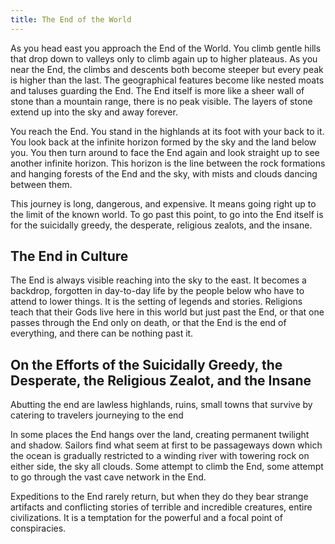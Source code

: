 ```yaml
---
title: The End of the World
---
```


As you head east you approach the End of the World. You climb gentle hills that drop down to valleys only to climb again up to higher plateaus. As you near the End, the climbs and descents both become steeper but every peak is higher than the last. The geographical features become like nested moats and taluses guarding the End. The End itself is more like a sheer wall of stone than a mountain range, there is no peak visible. The layers of stone extend up into the sky and away forever.  

You reach the End. You stand in the highlands at its foot with your back to it. You look back at the infinite horizon formed by the sky and the land below you. You then turn around to face the End again and look straight up to see another infinite horizon. This horizon is the line between the rock formations and hanging forests of the End and the sky, with mists and clouds dancing between them. 

This journey is long, dangerous, and expensive. It means going right up to the limit of the known world. To go past this point, to go into the End itself is for the suicidally greedy, the desperate, religious zealots, and the insane.

## The End in Culture

The End is always visible reaching into the sky to the east. It becomes a backdrop, forgotten in day-to-day life by the people below who have to attend to lower things. It is the setting of legends and stories. Religions teach that their Gods live here in this world but just past the End, or that one passes through the End only on death, or that the End is the end of everything, and there can be nothing past it.

## On the Efforts of the Suicidally Greedy, the Desperate, the Religious Zealot, and the Insane

Abutting the end are lawless highlands, ruins, small towns that survive by catering to travelers journeying to the end

In some places the End hangs over the land, creating permanent twilight and shadow.
Sailors find what seem at first to be passageways down which the ocean is gradually restricted to a winding river with towering rock on either side, the sky all clouds. Some attempt to climb the End, some attempt to go through the vast cave network in the End.

Expeditions to the End rarely return, but when they do they bear strange artifacts and conflicting stories of terrible and incredible creatures, entire civilizations. It is a temptation for the powerful and a focal point of conspiracies. 